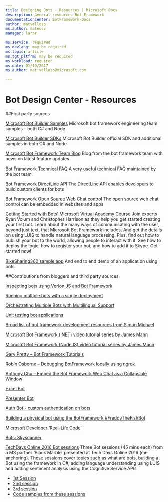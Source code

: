 ```yaml
---
title: Designing Bots - Resources | Microsoft Docs
description: General resources Bot Framework
documentationcenter: BotFramework-Docs
author: matvelloso
ms.author: mateusv
manager: larar

ms.service: required
ms.devlang: may be required
ms.topic: article
ms.tgt_pltfrm: may be required
ms.workload: required
ms.date: 01/19/2017
ms.author: mat.velloso@microsoft.com

---
```

# Bot Design Center - Resources

##First party sources

[Microsoft Bot Builder Samples](https://github.com/Microsoft/BotBuilder-Samples)
Microsoft bot framework engineering team samples  – both C# and Node


[Microsoft Bot Builder SDKs](https://github.com/Microsoft/BotBuilder/)
Microsoft Bot Builder official SDK and additional samples in both C# and Node

[Microsoft Bot Framework Team Blog](https://blog.botframework.com/)
Blog from the bot framework team with  news on latest feature updates

[Bot Framework Technical FAQ](https://docs.botframework.com/en-us/technical-faq/)
A very useful  technical FAQ maintained by the bot team.

[Bot Framework DirectLine API](https://github.com/Microsoft/BotFramework-DirectLineJS)
The DirectLine API enables developers to build custom clients for bots

[Bot Framework Open Source Web Chat control](https://github.com/Microsoft/BotFramework-WebChat)
The open source web chat control can be embedded in websites and apps 

[Getting Started with Bots’  Microsoft Virtual Academy Course](https://mva.microsoft.com/en-US/training-courses/getting-started-with-bots-16759)
Join experts Ryan Volum and Christopher Harrison as they help you get started creating your first bot. Learn about the many ways of communicating with the user, beyond just text, that Microsoft Bot Framework includes. And get the details on using LUIS to handle natural language processing. Plus, find out how to publish your bot to the world, allowing people to interact with it. See how to deploy the logic, how to register your bot, and how to add it to Skype. Get started now!

[BikeSharing360 sample app](https://blogs.msdn.microsoft.com/visualstudio/2016/12/14/connectdemos-2016-bikesharing360-on-github/)
And end to end demo of an application using bots.

##Contributions from bloggers and third party sources

[Inspecting bots using Vorlon JS and Bot Framework](http://meulta.com/en/2017/01/25/how-to-debug-your-bot-with-vorlon-js/)

[Running multiple bots with a single deployment](https://www.microsoft.com/developerblog/real-life-code/2017/01/10/Multiple-Bots-Service.html)

[Orchestrating Multiple Bots with Multilingual Support](https://www.microsoft.com/developerblog/real-life-code/2017/01/21/Multilingual-Context-Switching-Bot.html)

[Unit testing bot applications](https://www.microsoft.com/developerblog/real-life-code/2017/01/20/Bot-Framework-Unit-Testing.html)


[Broad list of bot framework development resources from Simon Michael](https://aka.ms/botresources)

[Microsoft Bot Framework (.NET) video tutorial series by James Mann](https://www.youtube.com/playlist?list=PLgF-CyaX1p3FE55OTRNH-kOb16zqeBZCo)


[Microsoft Bot Framework (NodeJS) video tutorial series by James Mann](https://www.youtube.com/playlist?list=PLgF-CyaX1p3Exrp9F80bSIdNdnw2iTAZp)

[Gary Pretty – Bot Framework Tutorials](http://www.garypretty.co.uk/category/microsoft-bot-framework/)

[Robin Osborne – Debugging BotFramework locally using ngrok](http://robinosborne.co.uk/2017/01/02/sending-proactive-botframework-messages/#more-2433)

[Anthony Chu – Embed the Bot Framework Web Chat as a Collapsible Window](http://anthonychu.ca/post/microsoft-bot-framework-web-embed-collapsible-window/)

[Excel Bot](https://github.com/microsoftgraph/botframework-csharp-excelbot-rest-sample)

[Presenter Bot](https://channel9.msdn.com/Series/Explain/Meet-the-presenter-bot-a-bot-that-presents-about-bots)

[Auth Bot - custom authentication on bots](https://github.com/MicrosoftDX/AuthBot) 

[Building a physical bot using the BotFramework #FreddyTheFishBot](https://blogs.msdn.microsoft.com/jamiedalton/2016/11/03/building-a-physical-bot-using-the-botframework-freddythefishbot-futuredecoded-2016/) 

[Microsoft Developer ‘Real-Life Code’](https://www.microsoft.com/developerblog/real-life-code/)

[Bots: Skyscanner](http://en.business.skyscanner.net/en-gb/blog/skyscanner-partners-with-skype-to-build-pioneering-group-chat-travel-bot)

[TechDays Online 2016  Bot sessions](https://channel9.msdn.com/Events/TechDaysOnline/UK-TechDays-Online-September-2016)
Three Bot sessions (45 mins each)  from a MS partner ‘Black Marble’ presented at Tech Days Online 2016 (me anchoring).
These sessions cover topics such as what are bots, building a Bot using the framework in C#, adding language understanding using LUIS and adding sentiment analysis using the Cognitive Service APIs
- [1st Session](https://channel9.msdn.com/Events/TechDaysOnline/UK-TechDays-Online-September-2016/What-is-a-BOT-and-how-to-create-one)
- [2nd session](https://channel9.msdn.com/Events/TechDaysOnline/UK-TechDays-Online-September-2016/BOTs-The-benefits-of-this-technology)
- [3rd session](https://channel9.msdn.com/Events/TechDaysOnline/UK-TechDays-Online-September-2016/Bots-Everything-else-that-you-need-to-know-Enjoy)
- [Code samples from these sessions](https://github.com/jamesemann/techdays) 




